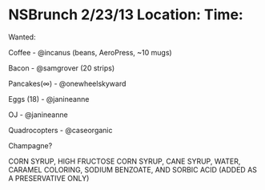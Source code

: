 NSBrunch 2/23/13
Location:
Time: 
========

Wanted:

Coffee - @incanus (beans, AeroPress, ~10 mugs)

Bacon - @samgrover (20 strips)

Pancakes(∞) - @onewheelskyward

Eggs (18) - @janineanne

OJ - @janineanne

Quadrocopters - @caseorganic 


Champagne?

CORN SYRUP, HIGH FRUCTOSE CORN SYRUP, CANE SYRUP, WATER, CARAMEL COLORING, SODIUM BENZOATE, AND SORBIC ACID (ADDED AS A PRESERVATIVE ONLY)
